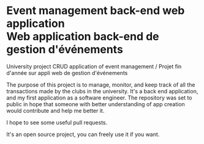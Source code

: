 # Event management back-end web application <br /> Web application back-end de gestion d'événements


University project CRUD application of event management / Projet fin d'année sur appli web de gestion d'événements




The purpose of this project is to manage, monitor, and keep track of all the transactions made by the clubs in the university.
It's a back end application, and my first application as a software engineer. The repository was set to public in hope that someone with better understanding of app 
creation would contribute and help me better it.

I hope to see some useful pull requests.

It's an open source project, you can freely use it if you want.
